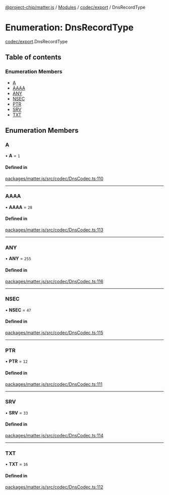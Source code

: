 [@project-chip/matter.js](../README.md) / [Modules](../modules.md) / [codec/export](../modules/codec_export.md) / DnsRecordType

# Enumeration: DnsRecordType

[codec/export](../modules/codec_export.md).DnsRecordType

## Table of contents

### Enumeration Members

- [A](codec_export.DnsRecordType.md#a)
- [AAAA](codec_export.DnsRecordType.md#aaaa)
- [ANY](codec_export.DnsRecordType.md#any)
- [NSEC](codec_export.DnsRecordType.md#nsec)
- [PTR](codec_export.DnsRecordType.md#ptr)
- [SRV](codec_export.DnsRecordType.md#srv)
- [TXT](codec_export.DnsRecordType.md#txt)

## Enumeration Members

### A

• **A** = ``1``

#### Defined in

[packages/matter.js/src/codec/DnsCodec.ts:110](https://github.com/project-chip/matter.js/blob/904d0c9b952b91f28a21803759c5e5c66ee4d272/packages/matter.js/src/codec/DnsCodec.ts#L110)

___

### AAAA

• **AAAA** = ``28``

#### Defined in

[packages/matter.js/src/codec/DnsCodec.ts:113](https://github.com/project-chip/matter.js/blob/904d0c9b952b91f28a21803759c5e5c66ee4d272/packages/matter.js/src/codec/DnsCodec.ts#L113)

___

### ANY

• **ANY** = ``255``

#### Defined in

[packages/matter.js/src/codec/DnsCodec.ts:116](https://github.com/project-chip/matter.js/blob/904d0c9b952b91f28a21803759c5e5c66ee4d272/packages/matter.js/src/codec/DnsCodec.ts#L116)

___

### NSEC

• **NSEC** = ``47``

#### Defined in

[packages/matter.js/src/codec/DnsCodec.ts:115](https://github.com/project-chip/matter.js/blob/904d0c9b952b91f28a21803759c5e5c66ee4d272/packages/matter.js/src/codec/DnsCodec.ts#L115)

___

### PTR

• **PTR** = ``12``

#### Defined in

[packages/matter.js/src/codec/DnsCodec.ts:111](https://github.com/project-chip/matter.js/blob/904d0c9b952b91f28a21803759c5e5c66ee4d272/packages/matter.js/src/codec/DnsCodec.ts#L111)

___

### SRV

• **SRV** = ``33``

#### Defined in

[packages/matter.js/src/codec/DnsCodec.ts:114](https://github.com/project-chip/matter.js/blob/904d0c9b952b91f28a21803759c5e5c66ee4d272/packages/matter.js/src/codec/DnsCodec.ts#L114)

___

### TXT

• **TXT** = ``16``

#### Defined in

[packages/matter.js/src/codec/DnsCodec.ts:112](https://github.com/project-chip/matter.js/blob/904d0c9b952b91f28a21803759c5e5c66ee4d272/packages/matter.js/src/codec/DnsCodec.ts#L112)
